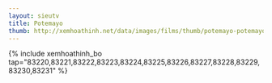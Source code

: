 ```yaml
---
layout: sieutv
title: Potemayo
thumb: http://xemhoathinh.net/data/images/films/thumb/potemayo-potemayo-2012.jpg
---
```

{% include xemhoathinh_bo tap="83220,83221,83222,83223,83224,83225,83226,83227,83228,83229,83230,83231" %} 
